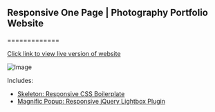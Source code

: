 ## Responsive One Page | Photography Portfolio Website

=============

[Click link to view live version of website](http://bugsyalexander.github.io/Responsive-One-Page-Website/)

![Image](https://dl.dropboxusercontent.com/u/84590669/Responsive%20One%20Page%20%7C%20Photography%20Portfolio.png?raw=true)

Includes:
- [Skeleton: Responsive CSS Boilerplate](http://getskeleton.com/)
- [Magnific Popup: Responsive jQuery Lightbox Plugin](http://dimsemenov.com/plugins/magnific-popup/)